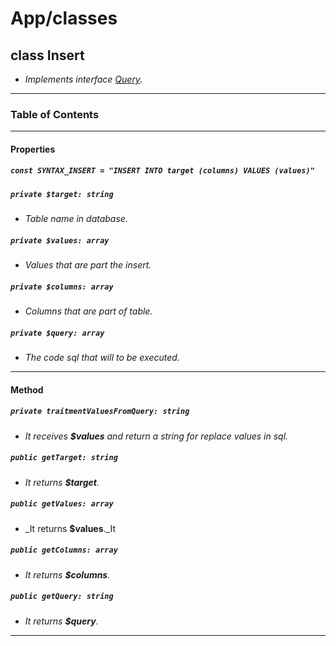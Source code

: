 # App/classes

## class Insert

- _Implements interface [Query](/agro-mvc/docs/classes/Query.md)._

---

### Table of Contents

---

#### Properties

##### `const SYNTAX_INSERT = "INSERT INTO target (columns) VALUES (values)"`

##### `private $target: string`

- _Table name in database._

##### `private $values: array`

- _Values that are part the insert._

##### `private $columns: array`

- _Columns that are part of table._

##### `private $query: array`

- _The code sql that will to be executed._

---

#### Method

##### `private traitmentValuesFromQuery: string`

- _It receives **$values** and return a string for replace values in sql._

##### `public getTarget: string`

- _It returns **$target**._

##### `public getValues: array`

- \_It returns **$values**.\_It

##### `public getColumns: array`

- _It returns **$columns**._

##### `public getQuery: string`

- _It returns **$query**._

---
